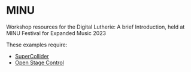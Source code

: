 # MINU

 Workshop resources for the Digital Lutherie: A brief Introduction, held at MINU Festival for Expanded Music 2023

 These examples require:

- [SuperCollider](https://supercollider.github.io)
- [Open Stage Control](https://openstagecontrol.ammd.net)
